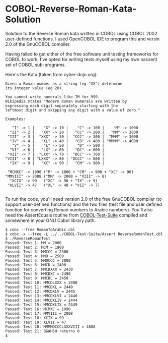 # COBOL-Reverse-Roman-Kata-Solution

Solution to the Reverse Roman kata written in COBOL using COBOL 2002 user-defined functions.  I used OpenCOBOL IDE to program this and versin 2.0 of the GnuCOBOL compiler.

Having failed to get either of the free software unit testing frameworks for COBOL to work, I've opted for writing tests myself using my own nacsent set of COBOL sub-programs.

Here's the Kata (taken from cyber-dojo.org):
```
Given a Roman number as a string (eg "XX") determine
its integer value (eg 20).

You cannot write numerals like IM for 999.
Wikipedia states "Modern Roman numerals are written by
expressing each digit separately starting with the
leftmost digit and skipping any digit with a value of zero."

Examples:

   "I" -> 1 |    "X" -> 10 |    "C" -> 100 |    "M" -> 1000 
  "II" -> 2 |   "XX" -> 20 |   "CC" -> 200 |   "MM" -> 2000 
 "III" -> 3 |  "XXX" -> 30 |  "CCC" -> 300 |  "MMM" -> 3000 
  "IV" -> 4 |   "XL" -> 40 |   "CD" -> 400 | "MMMM" -> 4000 
   "V" -> 5 |    "L" -> 50 |    "D" -> 500 | 
  "VI" -> 6 |   "LX" -> 60 |   "DC" -> 600 | 
 "VII" -> 7 |  "LXX" -> 70 |  "DCC" -> 700 | 
"VIII" -> 8 | "LXXX" -> 80 | "DCCC" -> 800 | 
  "IX" -> 9 |   "XC" -> 90 |   "CM" -> 900 | 

 "MCMXC" -> 1990 ("M" -> 1000 + "CM" -> 900 + "XC" -> 90)
"MMVIII" -> 2008 ("MM" -> 2000 + "VIII" -> 8)
  "XCIX" -> 99   ("XC" -> 90 + "IX" -> 9)
 "XLVII" -> 47   ("XL" -> 40 + "VII" -> 7)


```

To run the code, you'll need version 2.0 of the free GnuCOBOL compiler (to support user-defined functions) and the two files (test file and user defined function for converting Roman numbers to Arabic numbers).  You'll also need the AssertEquals routine from [COBOL-Test-Suite](https://github.com/mikebharris/COBOL-Test-Suite) compiled and somewhere in your GNU Cobol library path.
```
$ cobc --free RomanToArabic.cbl
$ cobc -x --free -L ../../COBOL-Test-Suite/Assert ReverseRomanTest.cbl 
$ ./ReverseRomanTest 
Passed: Test 1: MM = 2000
Passed: Test 2: MCM = 1900
Passed: Test 3: MMCCC = 2300
Passed: Test 4: MMD = 2500
Passed: Test 5: MMDCCC = 2800
Passed: Test 6: MMCD = 2400
Passed: Test 7: MMCDXXX = 2430
Passed: Test 8: MMCDXC = 2490
Passed: Test 9: MMCDL = 2450
Passed: Test 10: MMCDLXXX = 2480
Passed: Test 11: MMCDXL = 2440
Passed: Test 12: MMCDXLV = 2445
Passed: Test 13: MMCDXLVI = 2446
Passed: Test 14: MMCDXLIV = 2444
Passed: Test 15: MMCDXLIX = 2449
Passed: Test 16: MCMXC = 1990
Passed: Test 17: MMVIII = 2008
Passed: Test 18: XCIX = 99
Passed: Test 19: XLVII = 47
Passed: Test 20: MMMMDCCCLXXXVIII = 4888
Passed: Test 21: BGAHSH returns 0
$
```
